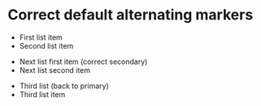 # Correct default alternating markers

- First list item
- Second list item

* Next list first item (correct secondary)
* Next list second item

- Third list (back to primary)
- Third list item
